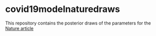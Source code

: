 # covid19modelnaturedraws
This repository contains the posterior draws of the parameters for the [Nature article](https://doi.org/10.1038/s41586-020-2405-7)
